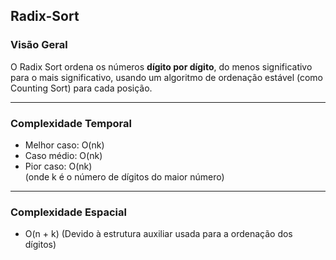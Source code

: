 ## Radix-Sort

### Visão Geral

O Radix Sort ordena os números **dígito por dígito**, do menos significativo para o mais significativo, usando um algoritmo de ordenação estável (como Counting Sort) para cada posição.

---

### Complexidade Temporal

- Melhor caso: O(nk)
- Caso médio: O(nk)
- Pior caso: O(nk)  
  (onde k é o número de dígitos do maior número)

---

### Complexidade Espacial

- O(n + k) (Devido à estrutura auxiliar usada para a ordenação dos dígitos)
